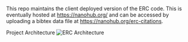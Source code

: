 This repo maintains the client deployed version of the ERC code. This is eventually hosted at https://nanohub.org/ and can be accessed by uploading a bibtex data file at https://nanohub.org/erc-citations.

Project Architecture
![ERC Architecture](/images/erc_architecture.PNG?raw=true "ERC Architecture")
